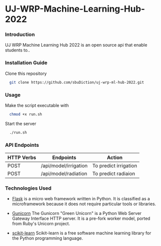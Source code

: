 # UJ-WRP-Machine-Learning-Hub-2022

### Introduction

UJ WRP Machine Learning Hub 2022 is an open source api that enable students to..

<!-- ### Project Support Features
* Users can signup and login to their accounts
* Public (non-authenticated) users can access all causes on the platform
* Authenticated users can access all causes as well as create a new cause, edit their created cause and also delete what they've created. -->

### Installation Guide

Clone this repository

```bash
  git clone https://github.com/sbuDiction/uj-wrp-ml-hub-2022.git
```

<!-- * Clone this repository [here](https://github.com/blackdevelopa/ProjectSupport.git).
* The develop branch is the most stable branch at any given time, ensure you're working from it.
* Run npm install to install all dependencies
* You can either work with the default mLab database or use your locally installed MongoDB. Do configure to your choice in the application entry file.
* Create an .env file in your project root folder and add your variables. See .env.sample for assistance. -->

### Usage

Make the script executable with

```bash
  chmod +x run.sh
```

Start the server

```bash
  ./run.sh
```

<!-- * Run npm start:dev to start the application.
* Connect to the API using Postman on port 7066. -->

### API Endpoints

| HTTP Verbs | Endpoints             | Action                |
| ---------- | --------------------- | --------------------- |
| POST       | /api/model/irrigation | To predict irrigation |
| POST       | /api/model/radiation  | To predict radiaion   |

### Technologies Used

- [Flask](https://nodejs.org/) is a micro web framework written in Python. It is classified as a microframework because it does not require particular tools or libraries.
- [Gunicorn](https://gunicorn.org/) The Gunicorn "Green Unicorn" is a Python Web Server Gateway Interface HTTP server. It is a pre-fork worker model, ported from Ruby's Unicorn project.
- [scikit-learn](https://scikit-learn.org/stable/) Scikit-learn is a free software machine learning library for the Python programming language.

  <!-- ### Authors
  - [Black Developa](https://github.com/blackdevelopa)

<!-- - ![alt text](https://avatars0.githubusercontent.com/u/29962968?s=400&u=7753a408ed02e51f88a13a5d11014484bc4d80ee&v=4)
  -->
